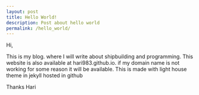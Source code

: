 ```yaml
---
layout: post
title: Hello World!
description: Post about hello world
permalink: /hello_world/
---
```


Hi,

This is my blog. where I will write about shipbuilding and programming.
This website is also available at hari983.github.io. if my domain name is not working for some reason it will be available.
This is made with light house theme in jekyll hosted in github

Thanks 
Hari
